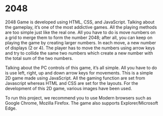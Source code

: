 # 2048
2048 Game is developed using HTML, CSS, and JavaScript. Talking about the gameplay, it’s one of the most addictive games. All the playing methods are too simple just like the real one. All you have to do is move numbers on a grid to merge them to form the number 2048; after all, you can keep on playing the game by creating larger numbers. In each move, a new number of displays (2 or 4). The player has to move the numbers using arrow keys and try to collide the same two numbers which create a new number with the total sum of the two numbers.

Talking about the PC controls of this game, it’s all simple. All you have to do is use left, right, up and down arrow keys for movements. This is a simple 2D game made using JavaScript. All the gaming function are set from Javascript whereas HTML and CSS are set for the layouts. For the development of this 2D game, various images have been used.

To run this project, we recommend you to use Modern browsers such as Google Chrome, Mozilla Firefox. The game also supports Explorer/Microsoft Edge.


